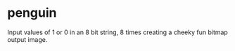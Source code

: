 # penguin
Input values of 1 or 0 in an 8 bit string, 8 times creating a cheeky fun bitmap output image.
